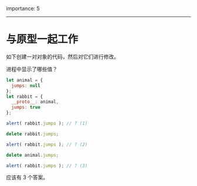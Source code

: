 importance: 5

---

# 与原型一起工作

如下创建一对对象的代码，然后对它们进行修改。

进程中显示了哪些值？

```js
let animal = {
  jumps: null
};
let rabbit = {
  __proto__: animal,
  jumps: true
};

alert( rabbit.jumps ); // ? (1)

delete rabbit.jumps;

alert( rabbit.jumps ); // ? (2)

delete animal.jumps;

alert( rabbit.jumps ); // ? (3)
```

应该有 3 个答案。
